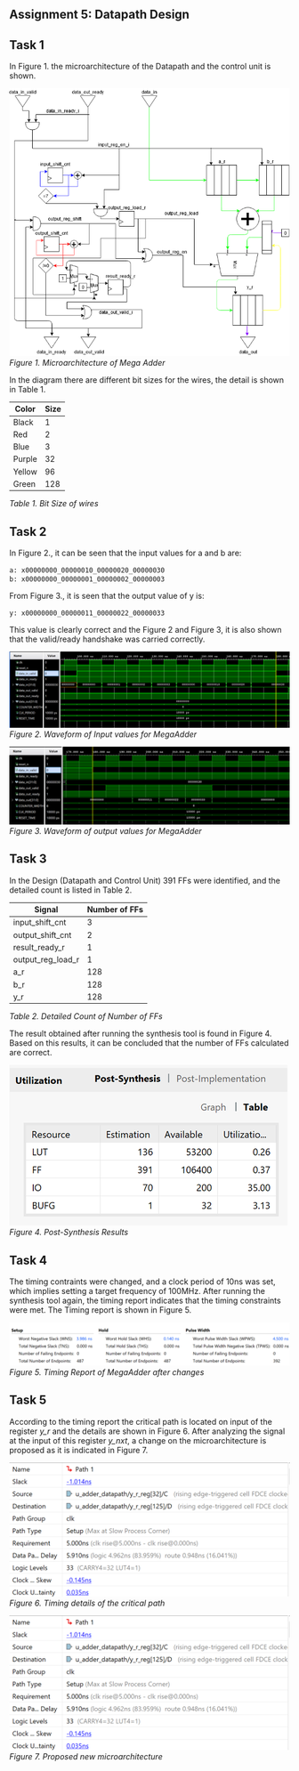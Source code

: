 Assignment 5: Datapath Design
-----------------------------------------------------

## Task 1

In Figure 1. the microarchitecture of the Datapath and the control unit is shown.

![](datapath.png)  
*Figure 1. Microarchitecture of Mega Adder*

In the diagram there are different bit sizes for the wires, the detail is shown in Table 1.

| Color  | Size  |
|---|---|
| Black  | 1  |
| Red  | 2  |
| Blue  | 3  |
| Purple  | 32  |
| Yellow  | 96  |
| Green  | 128  |

*Table 1. Bit Size of wires*

## Task 2

In Figure 2., it can be seen that the input values for a and b are:

    a: x00000000_00000010_00000020_00000030
    b: x00000000_00000001_00000002_00000003

From Figure 3., it is seen that the output value of y is:

    y: x00000000_00000011_00000022_00000033

This value is clearly correct and the Figure 2 and Figure 3, it is also shown that the valid/ready handshake was carried correctly.


![](input.png)  
*Figure 2. Waveform of Input values for MegaAdder*


![](output.png)  
*Figure 3. Waveform of output values for MegaAdder*

## Task 3

In the Design (Datapath and Control Unit) 391 FFs were identified, and the detailed count is listed in Table 2.

| Signal  | Number of FFs  |
|---|---|
| input_shift_cnt  | 3  |
| output_shift_cnt  | 2  |
| result_ready_r  | 1  |
| output_reg_load_r  | 1  |
| a_r  | 128  |
| b_r  | 128  |
| y_r  | 128  |

*Table 2. Detailed Count of Number of FFs*

The result obtained after running the synthesis tool is found in Figure 4. Based on this results, it can be concluded that the number of FFs calculated are correct.

![](postsyn_results.png)  
*Figure 4. Post-Synthesis Results*

## Task 4

The timing contraints were changed, and a clock period of 10ns was set, which implies setting a target frequency of 100MHz. After running the synthesis tool again, the timing report indicates that the timing constraints were met. The Timing report is shown in Figure 5.

![](timing_report.png)  
*Figure 5. Timing Report of MegaAdder after changes*

## Task 5

According to the timing report the critical path is located on input of the register *y_r* and the details are shown in Figure 6. After analyzing the signal at the input of this register *y_nxt*, a change on the microarchitecture is proposed as it is indicated in Figure 7.

![](path_detail.png)  
*Figure 6. Timing details of the critical path*

![](path_detail.png)  
*Figure 7. Proposed new microarchitecture*